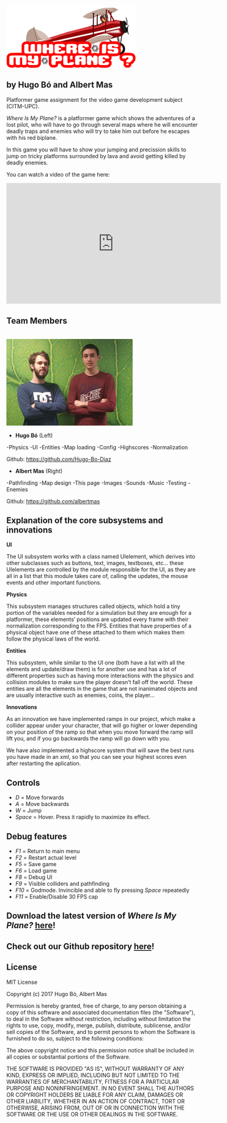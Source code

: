 <br><img src="https://github.com/Hugo-Bo-Diaz/Game-dev-platformer/blob/master/platformer/Game/gui/title.png?raw=true" width = "338" height = "163" alt="Error loading img"><br>
## by Hugo Bó and Albert Mas
Platformer game assignment for the video game development subject (CITM-UPC).

*Where Is My Plane?* is a platformer game which shows the adventures of a lost pilot, who will have to go through several maps where he will encounter deadly traps and enemies who will try to take him out before he escapes with his red biplane.

In this game you will have to show your jumping and precission skills to jump on tricky platforms surrounded by lava and avoid getting killed by deadly enemies.

You can watch a video of the game here:

<iframe width="560" height="315" src="https://www.youtube.com/embed/ImY43v0xK64?rel=0" frameborder="0" gesture="media" allow="encrypted-media" allowfullscreen></iframe>

## Team Members
<br><img src="https://github.com/Hugo-Bo-Diaz/Game-dev-platformer/blob/master/platformer/Game/GroupPhoto.jpg?raw=true" width = "330" height = "226" alt="Error loading img"><br>

+ **Hugo Bó** (Left)

-Physics
-UI
-Entities
-Map loading
-Config
-Highscores
-Normalization

Github: https://github.com/Hugo-Bo-Diaz

+ **Albert Mas** (Right)

-Pathfinding
-Map design
-This page
-Images
-Sounds
-Music
-Testing
-Enemies

Github: https://github.com/albertmas

## Explanation of the core subsystems and innovations

**UI**

The UI subsystem works with a class named UIelement, which derives into other subclasses such as buttons, text, images, textboxes, etc… these UIelements are controlled by the module responsible for the UI, as they are all in a list that this module takes care of, calling the updates, the mouse events and other important functions.

**Physics**

This subsystem manages structures called objects, which hold a tiny portion of the variables needed for a simulation but they are enough for a platformer, these elements’ positions are updated every frame with their normalization corresponding to the FPS. Entities that have properties of a physical object have one of these attached to them which makes them follow the physical laws of the world.

**Entities**

This subsystem, while similar to the UI one (both have a list with all the elements and update/draw them) is for another use and has a lot of different properties such as having more interactions with the physics and collision modules to make sure the player doesn’t fall off the world. These entities are all the elements in the game that are not inanimated objects and are usually interactive such as enemies, coins, the player...

**Innovations**

As an innovation we have implemented ramps in our project, which make a collider appear under your character, that will go higher or lower depending on your position of the ramp so that when you move forward the ramp will lift you, and if you go backwards the ramp will go down with you.

We have also implemented a highscore system that will save the best runs you have made in an xml, so that you can see your highest scores even after restarting the aplication.

## Controls
+ *D* = Move forwards
+ *A* = Move backwards
+ *W* = Jump
+ *Space*  = Hover. Press it rapidly to maximize its effect.

## Debug features
+ *F1* = Return to main menu
+ *F2* = Restart actual level
+ *F5* = Save game
+ *F6* = Load game
+ *F8* = Debug UI
+ *F9* = Visible colliders and pathfinding
+ *F10* = Godmode. Invincible and able to fly pressing *Space* repeatedly
+ *F11* = Enable/Disable 30 FPS cap

## Download the latest version of *Where Is My Plane?* [here](https://github.com/Hugo-Bo-Diaz/Game-dev-platformer/releases/tag/v1.3)!
## Check out our Github repository [here](https://github.com/Hugo-Bo-Diaz/Game-dev-platformer)!

## License
MIT License

Copyright (c) 2017 Hugo Bó, Albert Mas

Permission is hereby granted, free of charge, to any person obtaining a copy
of this software and associated documentation files (the "Software"), to deal
in the Software without restriction, including without limitation the rights
to use, copy, modify, merge, publish, distribute, sublicense, and/or sell
copies of the Software, and to permit persons to whom the Software is
furnished to do so, subject to the following conditions:

The above copyright notice and this permission notice shall be included in all
copies or substantial portions of the Software.

THE SOFTWARE IS PROVIDED "AS IS", WITHOUT WARRANTY OF ANY KIND, EXPRESS OR
IMPLIED, INCLUDING BUT NOT LIMITED TO THE WARRANTIES OF MERCHANTABILITY,
FITNESS FOR A PARTICULAR PURPOSE AND NONINFRINGEMENT. IN NO EVENT SHALL THE
AUTHORS OR COPYRIGHT HOLDERS BE LIABLE FOR ANY CLAIM, DAMAGES OR OTHER
LIABILITY, WHETHER IN AN ACTION OF CONTRACT, TORT OR OTHERWISE, ARISING FROM,
OUT OF OR IN CONNECTION WITH THE SOFTWARE OR THE USE OR OTHER DEALINGS IN THE
SOFTWARE.
